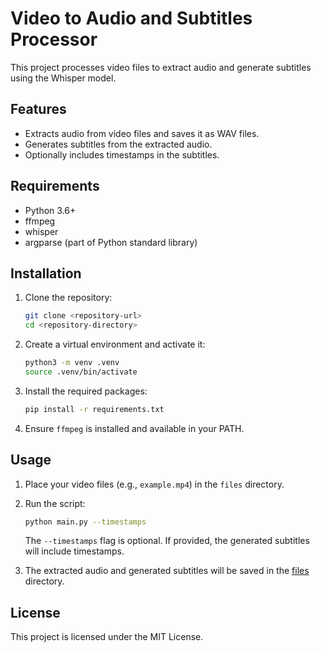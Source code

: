 # Video to Audio and Subtitles Processor

This project processes video files to extract audio and generate subtitles using the Whisper model.

## Features

- Extracts audio from video files and saves it as WAV files.
- Generates subtitles from the extracted audio.
- Optionally includes timestamps in the subtitles.

## Requirements

- Python 3.6+
- ffmpeg
- whisper
- argparse (part of Python standard library)

## Installation

1. Clone the repository:
    ```sh
    git clone <repository-url>
    cd <repository-directory>
    ```

2. Create a virtual environment and activate it:
    ```sh
    python3 -m venv .venv
    source .venv/bin/activate
    ```

3. Install the required packages:
    ```sh
    pip install -r requirements.txt
    ```

4. Ensure `ffmpeg` is installed and available in your PATH.

## Usage

1. Place your video files (e.g., `example.mp4`) in the `files` directory.

2. Run the script:
    ```sh
    python main.py --timestamps
    ```

    The `--timestamps` flag is optional. If provided, the generated subtitles will include timestamps.

3. The extracted audio and generated subtitles will be saved in the [files](http://_vscodecontentref_/5) directory.

## License

This project is licensed under the MIT License.
